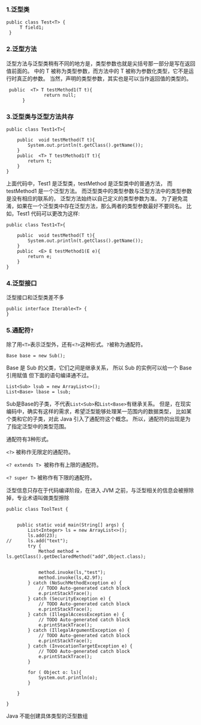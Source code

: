 ### 1.泛型类
```
public class Test<T> {
     T field1;
 }
```
 ### 2.泛型方法
 
 泛型方法与泛型类稍有不同的地方是，类型参数也就是尖括号那一部分是写在返回值前面的。
 <T> 中的 T 被称为类型参数，而方法中的 T 被称为参数化类型，它不是运行时真正的参数。
 当然，声明的类型参数，其实也是可以当作返回值的类型的。
```
 public  <T> T testMethod1(T t){
              return null;
      }
```
### 3.泛型类与泛型方法共存
```
public class Test1<T>{

    public  void testMethod(T t){
        System.out.println(t.getClass().getName());
    }
    public  <T> T testMethod1(T t){
        return t;
    }
}
```
上面代码中，Test1<T> 是泛型类，testMethod 是泛型类中的普通方法，
而 testMethod1 是一个泛型方法。
而泛型类中的类型参数与泛型方法中的类型参数是没有相应的联系的，
泛型方法始终以自己定义的类型参数为准。
为了避免混淆，如果在一个泛型类中存在泛型方法，那么两者的类型参数最好不要同名。
比如，Test1<T> 代码可以更改为这样:
```
public class Test1<T>{

    public  void testMethod(T t){
        System.out.println(t.getClass().getName());
    }
    public  <E> E testMethod1(E e){
        return e;
    }
}
```
### 4.泛型接口

泛型接口和泛型类差不多
```
public interface Iterable<T> {
}
```
### 5.通配符`?`

除了用`<T>`表示泛型外，还有`<?>`这种形式。`?`被称为通配符。
```
Base base = new Sub();
```
Base 是 Sub 的父类，它们之间是继承关系，
所以 Sub 的实例可以给一个 Base 引用赋值
但下面的语句编译通不过。
```
List<Sub> lsub = new ArrayList<>();
List<Base> lbase = lsub;
```
Sub是Base的子类，不代表`List<Sub>`和`List<Base>`有继承关系。
但是，在现实编码中，确实有这样的需求，希望泛型能够处理某一范围内的数据类型，
比如某个类和它的子类，对此 Java 引入了通配符这个概念。
所以，通配符的出现是为了指定泛型中的类型范围。

通配符有3种形式。

`<?>` 被称作无限定的通配符。

`<? extends T> `被称作有上限的通配符。

`<? super T>` 被称作有下限的通配符。

泛型信息只存在于代码编译阶段，在进入 JVM 之前，与泛型相关的信息会被擦除掉，专业术语叫做类型擦除
```
public class ToolTest {


    public static void main(String[] args) {
        List<Integer> ls = new ArrayList<>();
        ls.add(23);
//      ls.add("text");
        try {
            Method method = ls.getClass().getDeclaredMethod("add",Object.class);


            method.invoke(ls,"test");
            method.invoke(ls,42.9f);
        } catch (NoSuchMethodException e) {
            // TODO Auto-generated catch block
            e.printStackTrace();
        } catch (SecurityException e) {
            // TODO Auto-generated catch block
            e.printStackTrace();
        } catch (IllegalAccessException e) {
            // TODO Auto-generated catch block
            e.printStackTrace();
        } catch (IllegalArgumentException e) {
            // TODO Auto-generated catch block
            e.printStackTrace();
        } catch (InvocationTargetException e) {
            // TODO Auto-generated catch block
            e.printStackTrace();
        }

        for ( Object o: ls){
            System.out.println(o);
        }

    }

}
```

Java 不能创建具体类型的泛型数组